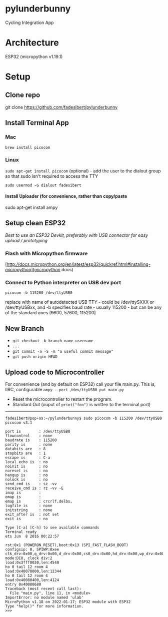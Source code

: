 # pylunderbunny
Cycling Integration App

# Architecture
ESP32 (micropython v1.19.1)

# Setup
## Clone repo
git clone https://github.com/fadesibert/pylunderbunny

## Install Terminal App
### Mac
```brew install picocom```
### Linux
```sudo apt-get install picocom```
(optional) - add the user to the dialout group so that sudo isn't required to access the TTY

```sudo usermod -G dialout fadesibert```
#### Install Uploader (for convenience, rather than copy/paste
sudo apt-get install ampy

## Setup clean ESP32
_Best to use an ESP32 Devkit, preferably with USB connector for easy upload / prototyping_

### Flash with Micropython firmware
[http://docs.micropython.org/en/latest/esp32/quickref.html#installing-micropython](micropython docs)
### Connect to Python interpreter on USB dev port
`picocom -b 115200 /dev/ttyUSB0`

replace with name of autodetected USB TTY - could be /dev/ttySXXX or /dev/ttyUSBxx, and -b specifies baud rate - usually 115200 - but can be any of the standard ones (9600, 57600, 115200)

## New Branch
* ```git checkout -b branch-name-username```
* ```...```
* ```git commit -a -S -m "a useful commit message"```
* ```git push origin HEAD```

## Upload code to Microcontroller
For convenience (and by default on ESP32) call your file main.py. This is, IIRC, configurable
```ampy --port /dev/ttyUSB0 put main.py```

* Reset the microcontroller to restart the program.
* Standard Out (ouput of `print("foo")` is written to the terminal port)

________
```
fadesibert@pop-os:~/pylunderbunny$ sudo picocom -b 115200 /dev/ttyUSB0 
picocom v3.1

port is        : /dev/ttyUSB0
flowcontrol    : none
baudrate is    : 115200
parity is      : none
databits are   : 8
stopbits are   : 1
escape is      : C-a
local echo is  : no
noinit is      : no
noreset is     : no
hangup is      : no
nolock is      : no
send_cmd is    : sz -vv
receive_cmd is : rz -vv -E
imap is        : 
omap is        : 
emap is        : crcrlf,delbs,
logfile is     : none
initstring     : none
exit_after is  : not set
exit is        : no

Type [C-a] [C-h] to see available commands
Terminal ready
ets Jun  8 2016 00:22:57

rst:0x1 (POWERON_RESET),boot:0x13 (SPI_FAST_FLASH_BOOT)
configsip: 0, SPIWP:0xee
clk_drv:0x00,q_drv:0x00,d_drv:0x00,cs0_drv:0x00,hd_drv:0x00,wp_drv:0x00
mode:DIO, clock div:2
load:0x3fff0030,len:4540
ho 0 tail 12 room 4
load:0x40078000,len:12344
ho 0 tail 12 room 4
load:0x40080400,len:4124
entry 0x40080680
Traceback (most recent call last):
  File "main.py", line 11, in <module>
ImportError: no module named 'ulab'
MicroPython v1.18 on 2022-01-17; ESP32 module with ESP32
Type "help()" for more information.
>>> 
```
